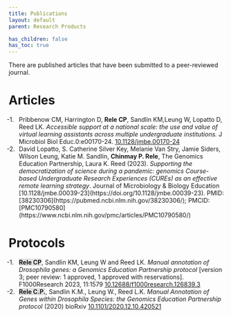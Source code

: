 ```yaml
---
title: Publications
layout: default
parent: Research Products

has_children: false
has_toc: true
---
```


<style>
ol.reversed {
  counter-reset: reversed-counter; /* JavaScript will set the correct number */
}

ol.reversed li {
  list-style: none;
  counter-increment: reversed-counter -1;
  position: relative;
}

ol.reversed li::before {
  content: counter(reversed-counter, decimal) ". ";
  position: absolute;
  left: -2em;
}
</style>

<script>
  document.addEventListener("DOMContentLoaded", function () {
    document.querySelectorAll("ol.reversed").forEach(ol => {
      ol.style.counterReset = `reversed-counter ${ol.children.length + 1}`;
    });
  });
</script>

There are published articles that have been submitted to a peer-reviewed journal. 

# Articles

<ol class="reversed">
	<li>Pribbenow CM, Harrington D, <b>Rele CP</b>, Sandlin KM,Leung W, Lopatto D, Reed LK. <i>Accessible support at a national scale: the use and value of virtual learning assistants across multiple undergraduate institutions.</i> J Microbiol Biol Educ.0:e00170-24. <a href="https://doi.org/10.1128/jmbe.00170-24" target="_blank" rel="noopener noreferrer">10.1128/jmbe.00170-24</a></li>
	<li>David Lopatto, S. Catherine Silver Key, Melanie Van Stry, Jamie Siders, Wilson Leung, Katie M. Sandlin, <b>Chinmay P. Rele</b>, The Genomics Education Partnership, Laura K. Reed (2023). <i>Supporting the democratization of science during a pandemic: genomics Course-based Undergraduate Research Experiences (CUREs) as an effective remote learning strategy</i>. Journal of Microbiology & Biology Education [10.1128/jmbe.00039-23](https://doi.org/10.1128/jmbe.00039-23). PMID: [38230306](https://pubmed.ncbi.nlm.nih.gov/38230306/); PMCID: [PMC10790580](https://www.ncbi.nlm.nih.gov/pmc/articles/PMC10790580/) </li>
</ol>

# Protocols

<ol class="reversed">
	<li><span style="background-color: #70707030"><b>Rele CP</b></span>, Sandlin KM, Leung W and Reed LK. <i>Manual annotation of Drosophila genes: a Genomics Education Partnership protocol</i> [version 3; peer review: 1 approved, 1 approved with reservations]. F1000Research 2023, 11:1579 <a href="https://doi.org/10.12688/f1000research.126839.3" target="_blank" rel="noopener noreferrer">10.12688/f1000research.126839.3</a></li>
	<li><span style="background-color: #70707030"><b>Rele C.P.</b></span>, Sandlin K.M., Leung W., Reed L.K. <i>Manual Annotation of Genes within Drosophila Species: the Genomics Education Partnership protocol</i> (2020) bioRxiv <a href="https://doi.org/10.1101/2020.12.10.420521" target="_blank" rel="noopener noreferrer">10.1101/2020.12.10.420521</a></li>
</ol>
